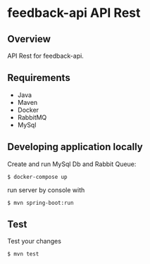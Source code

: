 # feedback-api API Rest

## Overview
API Rest for feedback-api.

## Requirements
- Java
- Maven
- Docker
- RabbitMQ
- MySql

## Developing application locally
Create and run MySql Db and Rabbit Queue:
``` 
$ docker-compose up
```
run server by console with
```
$ mvn spring-boot:run
```

## Test
Test your changes
```
$ mvn test
```
